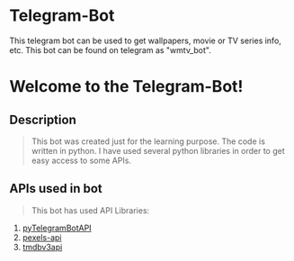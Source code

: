 # Telegram-Bot
This telegram bot can be used to get wallpapers, movie or TV series info, etc. This bot can be found on telegram as "wmtv_bot".

# Welcome to the Telegram-Bot!

## Description 
> This bot was created just for the learning purpose. The code is written in python. I have used several python libraries in order to get easy access to some APIs.

## APIs used in bot
> This bot has used API Libraries:
1. [pyTelegramBotAPI](https://github.com/eternnoir/pyTelegramBotAPI)
2. [pexels-api](https://github.com/AguilarLagunasArturo/pexels-api)
3. [tmdbv3api](https://github.com/AnthonyBloomer/tmdbv3api)
